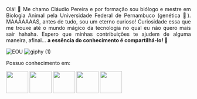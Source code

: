 <div align="justify"> Olá! 👋 Me chamo Cláudio Pereira e por formação sou biólogo e mestre em Biologia Animal pela Universidade Federal de Pernambuco (genética 🧬). 
MAAAAAAAS, antes de tudo, sou um eterno curioso! Curiosidade essa que me trouxe até o mundo mágico da tecnologia no qual eu não quero mais sair hahaha. Espero que minhas contribuições te ajudem de alguma maneira, afinal... <b> a essência do conhecimento é compartilhá-lo! </b>  🤟 	</p>


![EOU](https://user-images.githubusercontent.com/101600143/167057365-cedf2c28-56bb-475d-8f7a-3a3c7c66526a.gif)
![giphy (1)](https://user-images.githubusercontent.com/101600143/167057367-414db0b4-5f7f-499e-bd18-9e64380754d0.gif)


Possuo conhecimento em: 

<img src="https://cdn.jsdelivr.net/gh/devicons/devicon/icons/java/java-original-wordmark.svg" width="60" height="60"/> <img src="https://cdn.jsdelivr.net/gh/devicons/devicon/icons/mysql/mysql-original-wordmark.svg" width="60" height="60"/> <img src="https://cdn.jsdelivr.net/gh/devicons/devicon/icons/spring/spring-original-wordmark.svg" width="60" height="60"/> <img src="https://cdn.jsdelivr.net/gh/devicons/devicon/icons/photoshop/photoshop-line.svg" width="60" height="60"/> <img src="https://cdn.jsdelivr.net/gh/devicons/devicon/icons/git/git-original-wordmark.svg" width="60" height="60"/>


















